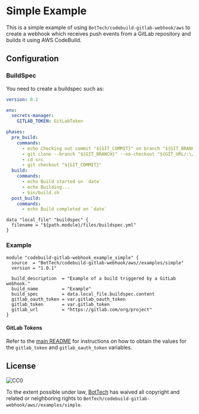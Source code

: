 # Simple Example

This is a simple example of using `BotTech/codebuild-gitlab-webhook/aws` to create a webhook which
receives push events from a GitLab repository and builds it using AWS CodeBuild.

## Configuration

### BuildSpec

You need to create a buildspec such as:

```yaml
version: 0.2

env:
  secrets-manager:
    GITLAB_TOKEN: GitLabToken

phases:
  pre_build:
    commands:
      - echo Checking out commit "${GIT_COMMIT}" on branch "${GIT_BRANCH}" from repository "${GIT_URL}"...
      - git clone --branch "${GIT_BRANCH}" --no-checkout "${GIT_URL/:\/\//://oauth2:${GITLAB_TOKEN}@}" src
      - cd src
      - git checkout "${GIT_COMMIT}"
  build:
    commands:
      - echo Build started on `date`
      - echo Building...
      - bin/build.sh
  post_build:
    commands:
      - echo Build completed on `date`
```

```hcl-terraform
data "local_file" "buildspec" {
  filename = "${path.module}/files/buildspec.yml"
}
```

### Example

```hcl-terraform
module "codebuild-gitlab-webhook_example_simple" {
  source  = "BotTech/codebuild-gitlab-webhook/aws//examples/simple"
  version = "1.0.1"

  build_description  = "Example of a build triggered by a GitLab webhook."
  build_name         = "Example"
  build_spec         = data.local_file.buildspec.content
  gitlab_oauth_token = var.gitlab_oauth_token
  gitlab_token       = var.gitlab_token
  gitlab_url         = "https://gitlab.com/org/project"
}
```

#### GitLab Tokens

Refer to the [main README] for instructions on how to obtain the values for the `gitlab_token` and `gitlab_oauth_token`
variables. 

## License

![CC0](http://i.creativecommons.org/p/zero/1.0/88x31.png "CC0")

To the extent possible under law, [BotTech] has waived all copyright and related or neighboring rights to
`BotTech/codebuild-gitlab-webhook/aws//examples/simple`.

[bottech]: https://github.com/BotTech/terraform-aws-codebuild-gitlab-webhook
[main readme]: ../../README.md#applying
